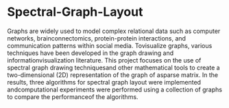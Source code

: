# Spectral-Graph-Layout

Graphs are widely used to model complex relational data such as computer networks, brainconnectomics, protein-protein interactions, and communication patterns within social media. Tovisualize graphs, various techniques have been developed in the graph drawing and informationvisualization literature.  This project focuses on the use of spectral graph drawing techniquesand other mathematical tools to create a two-dimensional (2D) representation of the graph of asparse matrix. In the results, three algorithms for spectral graph layout were implemented andcomputational experiments were performed using a collection of graphs to compare the performanceof the algorithms.

